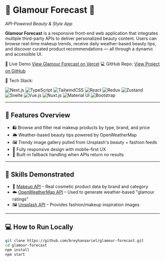 # 👗 Glamour Forecast 🔭  
*API-Powered Beauty & Style App*

**Glamour Forecast** is a responsive front-end web application that integrates multiple third-party APIs to deliver personalized beauty content. Users can browse real-time makeup trends, receive daily weather-based beauty tips, and discover curated product recommendations — all through a dynamic and accessible UI.

🔗 Live Demo [View Glamour Forecast on Vercel](https://your-vercel-link.vercel.app)
💻 GitHub Repo: [View Project on GitHub](https://github.com/breyhanaariel/glamour-forecast)

🚀 Tech Stack: 

![Next.js](https://img.shields.io/badge/Next.js-000000?style=flat-square&logo=nextdotjs&logoColor=white)  ![TypeScript](https://img.shields.io/badge/TypeScript-3178C6?style=flat-square&logo=typescript&logoColor=white)  ![TailwindCSS](https://img.shields.io/badge/TailwindCSS-38B2AC?style=flat-square&logo=tailwind-css&logoColor=white) ![React](https://img.shields.io/badge/React-61DAFB?style=flat-square&logo=react&logoColor=black)  ![Redux](https://img.shields.io/badge/Redux-764ABC?style=flat-square&logo=redux&logoColor=white) ![Zustand](https://img.shields.io/badge/Zustand-000000?style=flat-square&logo=zustand&logoColor=white)  ![Svelte](https://img.shields.io/badge/Svelte-FF3E00?style=flat-square&logo=svelte&logoColor=white) ![Vue.js](https://img.shields.io/badge/Vue.js-42B883?style=flat-square&logo=vue.js&logoColor=white) ![Nuxt.js](https://img.shields.io/badge/Nuxt.js-00DC82?style=flat-square&logo=nuxt.js&logoColor=white)  ![Material UI](https://img.shields.io/badge/Material_UI-0081CB?style=flat-square&logo=mui&logoColor=white)  ![Bootstrap](https://img.shields.io/badge/Bootstrap-7952B3?style=flat-square&logo=bootstrap&logoColor=white)

---

## 🔧 Features Overview

- 🛍️ Browse and filter real makeup products by type, brand, and price  
- 🌦️ Weather-based beauty tips powered by OpenWeatherMap  
- 🖼️ Trendy image gallery pulled from Unsplash's beauty + fashion feeds  
- 📱 Fully responsive design with mobile-first UX  
- 🧪 Built-in fallback handling when APIs return no results  

---

## 🎯 Skills Demonstrated

- 💄 [Makeup API](https://makeup-api.herokuapp.com/) – Real cosmetic product data by brand and category  
- ☁️ [OpenWeatherMap API](https://openweathermap.org/api) – Used to generate weather-based "glamour ratings"  
- 🖼 [Unsplash API](https://unsplash.com/developers) – Provides fashion/makeup inspiration images

---


## 💻 How to Run Locally

```bash
git clone https://github.com/breyhanaariel/glamour-forecast.git
cd glamour-forecast
npm install
npm start
